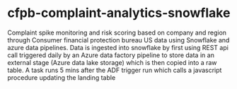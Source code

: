 # cfpb-complaint-analytics-snowflake
Complaint spike monitoring and risk scoring based on company and region through Consumer financial protection bureau US data using Snowflake and azure data pipelines.
Data is ingested into snowflake by first using REST api call triggered daily by an Azure data factory pipeline to store data in an external stage (Azure data lake storage) which is then copied into a raw table. 
A task runs 5 mins after the ADF trigger run which calls a javascript procedure updating the landing table  
